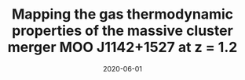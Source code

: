 ---
title: "Mapping the gas thermodynamic properties of the massive cluster merger MOO J1142+1527 at z = 1.2"
collection: "publications"
category: "co_procs"
permalink: /publications/2020EPJWC22800026R
date: 2020-06-01
venue: "mm Universe @ NIKA2 - Observing the mm Universe with the NIKA2 Camera"
citation: "Ruppin, F., Adam, R., Ade, P., et al. (2020), mm Universe @ NIKA2 - Observing the mm Universe with the NIKA2 Camera, 228, 00026."
---
